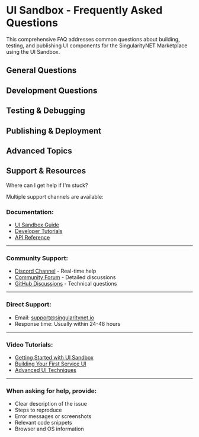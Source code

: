 # UI Sandbox - Frequently Asked Questions

This comprehensive FAQ addresses common questions about building, testing, and publishing UI components for the SingularityNET Marketplace using the UI Sandbox.

## General Questions

<AccordionItem :id="what-is-ui-sandbox">
  <template #title>
    What is UI Sandbox and why should I use it?
  </template>
  <template #description>
  
    UI Sandbox is a powerful development environment specifically designed for creating custom user interfaces for AI services on the SingularityNET platform. 
    
    Key benefits include:
    - No local setup required: Develop directly in your browser
    - Real-time preview: See changes instantly as you code
    - Component library: Access pre-built UI components
    - Easy deployment: Export and publish directly to the marketplace
    - Collaboration: Share projects with team members
    
    The sandbox eliminates the complexity of setting up a local development environment while providing all the tools needed to create professional service interfaces.
  </template>
</AccordionItem>

<AccordionItem :id="version-differences">
  <template #title>
    What's the difference between Version 1 and Version 2?
  </template>
  <template #description>
  
    Version 1 (Legacy):
    - Integrated within the SNET DAPP
    - Basic editing capabilities
    - Manual configuration required
    - Limited debugging tools
    
    Version 2 (Current - Recommended):
    - Standalone web application at ai-ui-constructor.singularitynet.io
    - Enhanced development tools and debugging
    - Improved component library
    - Streamlined workflow with fewer manual steps
    - Better performance and reliability
    - Advanced features like module creation and sharing
    
    We strongly recommend using Version 2 for all new projects.
  </template>
</AccordionItem>

## Development Questions

<AccordionItem :id="external-libraries">
  <template #title>
    How can I use external JavaScript libraries in my UI?
  </template>
  <template #description>
  
    Due to platform security and performance requirements, you cannot directly install npm packages. However, there are several effective workarounds:
    
    Option 1: CDN Embedding (Recommended)
    ```javascript
    // 1. Download the minified version from cdnjs.com
    // 2. Include it in your UI archive as lib.min.js
    // 3. Import in your index.js:
    import './lib.min.js';
    
    // Now use the library globally
    const result = LibraryName.someFunction();
    ```
    
    Option 2: Manual Integration
    ```javascript
    // Copy the library code directly into a file
    // utils/library.js
    export function libraryFunction() {
      // Library code here
    }
    
    // Import and use
    import { libraryFunction } from './utils/library.js';
    ```
    
    Option 3: Backend Processing
    For complex operations or heavy libraries:
    ```javascript
    // Call your backend service
    const response = await fetch('https://your-api.com/process', {
      method: 'POST',
      body: JSON.stringify(data)
    });
    const result = await response.json();
    ```
    
    This approach keeps the UI lightweight while leveraging powerful backend processing.
  </template>
</AccordionItem>

<AccordionItem :id="component-library">
  <template #title>
    What components are available in the built-in library?
  </template>
  <template #description>
  
    The UI Sandbox provides a comprehensive component library including:
    
    Form Components:
    - Text inputs and textareas
    - Dropdowns and select lists
    - Checkboxes and radio buttons
    - File upload components
    - Date and time pickers
    
    Display Components:
    - Cards and panels
    - Tables and data grids
    - Charts and graphs
    - Image and video displays
    - Loading indicators
    
    Layout Components:
    - Grid systems
    - Flexbox containers
    - Tabs and accordions
    - Modal dialogs
    - Navigation menus
    
    Utility Components:
    - Alerts and notifications
    - Tooltips and popovers
    - Progress bars
    - Badges and labels
    
    All components are styled to match the SingularityNET design system and are fully responsive.
  </template>
</AccordionItem>

<AccordionItem :id="api-integration">
  <template #title>
    How do I connect my UI to the AI service backend?
  </template>
  <template #description>
  
    The UI Sandbox provides built-in methods for service communication:
    
    Basic Service Call:
    ```javascript
    // The service object is automatically injected
    async function callService(inputData) {
      try {
        // Prepare the request
        const request = {
          method: 'processData',
          params: inputData
        };
        
        // Call the service
        const response = await service.call(request);
        
        // Handle the response
        displayResults(response.data);
      } catch (error) {
        console.error('Service call failed:', error);
        showError(error.message);
      }
    }
    ```
    
    Handling Different Response Types:
    ```javascript
    // Text response
    if (response.type === 'text') {
      document.getElementById('output').textContent = response.data;
    }
    
    // Image response
    if (response.type === 'image') {
      const img = document.createElement('img');
      img.src = `data:image/png;base64,${response.data}`;
      document.getElementById('output').appendChild(img);
    }
    
    // JSON response
    if (response.type === 'json') {
      renderJsonData(response.data);
    }
    ```
    
    The sandbox handles authentication, payment channels, and error handling automatically.
  </template>
</AccordionItem>

## Testing & Debugging

<AccordionItem :id="local-testing">
  <template #title>
    How can I test my UI locally before publishing?
  </template>
  <template #description>
  
    The UI Sandbox provides several testing options:
    
    1. Preview Mode:
    - Click the "Preview" button in the sandbox
    - Test with mock data
    - Verify responsive design
    - Check error handling
    
    2. Test with Real Service:
    ```javascript
    // Enable test mode in your code
    const TEST_MODE = true;
    
    if (TEST_MODE) {
      // Use test endpoint
      service.endpoint = 'https://test.your-service.com';
      // Use test data
      const testInput = { sample: 'data' };
      testServiceCall(testInput);
    }
    ```
    
    3. Export and Local Testing:
    - Export your UI package
    - Run locally with a simple HTTP server:
    ```bash
    # Using Python
    python -m http.server 8000
    
    # Using Node.js
    npx http-server
    ```
    
    4. Console Debugging:
    - Use browser developer tools
    - Add console.log statements
    - Monitor network requests
    - Check for JavaScript errors
  </template>
</AccordionItem>

<AccordionItem :id="common-errors">
  <template #title>
    What are common errors and how do I fix them?
  </template>
  <template #description>
  
    Error: "Service not responding"
    - Check if your service daemon is running
    - Verify the endpoint URL is correct
    - Ensure payment channel has sufficient funds
    
    Error: "Invalid input format"
    ```javascript
    // Validate input before sending
    function validateInput(data) {
      if (!data || typeof data !== 'object') {
        throw new Error('Input must be an object');
      }
      // Add specific validations
      if (!data.requiredField) {
        throw new Error('Required field missing');
      }
      return true;
    }
    ```
    
    Error: "UI not loading"
    - Check for syntax errors in JavaScript
    - Verify all imports are correct
    - Ensure index.html is properly structured
    - Check browser console for specific errors
    
    Error: "Component not rendering"
    ```javascript
    // Ensure DOM is ready
    document.addEventListener('DOMContentLoaded', function() {
      // Initialize your components here
      initializeUI();
    });
    ```
    
    Performance Issues:
    - Optimize large data handling
    - Use pagination for lists
    - Lazy load heavy resources
    - Minimize DOM manipulations
  </template>
</AccordionItem>

## Publishing & Deployment

<AccordionItem :id="publishing-process">
  <template #title>
    How do I publish my UI to the marketplace?
  </template>
  <template #description>
  
    Follow these steps to publish your UI:
    
    Step 1: Prepare Your Package
    - Ensure all files are in the correct structure:
    ```
    ui-package/
    ├── index.html       # Main HTML file
    ├── index.js         # Main JavaScript
    ├── styles.css       # Styling
    └── assets/          # Images, fonts, etc.
    ```
    
    Step 2: Test Thoroughly
    - Run all test cases
    - Verify responsive design
    - Check error handling
    - Test with different input types
    
    Step 3: Export from Sandbox
    - Click "Export" in the UI Sandbox
    - Download the .zip package
    - Review the exported files
    
    Step 4: Upload to Publisher Portal
    1. Log into [Publisher Portal](https://publisher.singularitynet.io)
    2. Navigate to your service
    3. Go to "UI Components" section
    4. Upload your .zip package
    5. Add version notes and description
    
    Step 5: Submit for Review
    - Submit your UI for review
    - Address any feedback
    - Once approved, it will be live on the marketplace
    
    The entire process typically takes 24-48 hours after submission.
  </template>
</AccordionItem>

<AccordionItem :id="updating-ui">
  <template #title>
    How do I update an existing UI?
  </template>
  <template #description>
  
    Updating your UI follows a versioning system:
    
    1. Make Your Changes:
    - Import existing UI into sandbox
    - Make necessary modifications
    - Test all changes thoroughly
    
    2. Version Management:
    ```javascript
    // Add version info to your UI
    const UI_VERSION = '2.0.0';
    const CHANGELOG = {
      '2.0.0': 'Added new visualization features',
      '1.1.0': 'Fixed input validation',
      '1.0.0': 'Initial release'
    };
    ```
    
    3. Backward Compatibility:
    - Ensure new versions work with existing service versions
    - Handle deprecated features gracefully:
    ```javascript
    // Support old and new API formats
    function handleResponse(response) {
      // New format
      if (response.version >= 2) {
        return response.data;
      }
      // Legacy format
      return response.result || response;
    }
    ```
    
    4. Deploy Update:
    - Upload new version through Publisher Portal
    - Previous version remains available
    - Users automatically get the latest version
    - Option to rollback if issues arise
  </template>
</AccordionItem>

## Advanced Topics

<AccordionItem :id="custom-modules">
  <template #title>
    How do I create reusable modules?
  </template>
  <template #description>
  
    Creating reusable modules helps maintain consistency across multiple services:
    
    1. Create a Module:
    ```javascript
    // modules/dataVisualizer.js
    export class DataVisualizer {
      constructor(container) {
        this.container = container;
      }
      
      renderChart(data, type = 'bar') {
        // Chart rendering logic
      }
      
      renderTable(data, options = {}) {
        // Table rendering logic
      }
    }
    ```
    
    2. Export as Package:
    ```javascript
    // modules/index.js
    export { DataVisualizer } from './dataVisualizer.js';
    export { FormValidator } from './formValidator.js';
    export { ApiClient } from './apiClient.js';
    ```
    
    3. Use in Multiple UIs:
    ```javascript
    import { DataVisualizer } from './modules/index.js';
    
    const viz = new DataVisualizer('output-container');
    viz.renderChart(serviceResponse.data);
    ```
    
    4. Share with Community:
    - Package your modules
    - Document usage and API
    - Share through GitHub or npm
    - Contribute to the UI Sandbox library
  </template>
</AccordionItem>

<AccordionItem :id="performance-optimization">
  <template #title>
    How can I optimize my UI performance?
  </template>
  <template #description>
  
    Follow these best practices for optimal performance:
    
    1. Minimize Bundle Size:
    ```javascript
    // Load resources on demand
    async function loadHeavyLibrary() {
      if (!window.HeavyLib) {
        await import('./heavy-lib.js');
      }
      return window.HeavyLib;
    }
    ```
    
    2. Optimize Rendering:
    ```javascript
    // Use document fragments for bulk updates
    const fragment = document.createDocumentFragment();
    data.forEach(item => {
      const element = createItemElement(item);
      fragment.appendChild(element);
    });
    container.appendChild(fragment);
    ```
    
    3. Implement Virtual Scrolling:
    ```javascript
    // For large lists
    class VirtualList {
      renderVisible(items, scrollTop, containerHeight) {
        const visibleItems = this.getVisibleItems(
          items, 
          scrollTop, 
          containerHeight
        );
        this.render(visibleItems);
      }
    }
    ```
    
    4. Cache Service Responses:
    ```javascript
    const cache = new Map();
    
    async function getCachedData(key) {
      if (cache.has(key)) {
        return cache.get(key);
      }
      const data = await service.call(key);
      cache.set(key, data);
      return data;
    }
    ```
    
    5. Use Web Workers for Heavy Processing:
    ```javascript
    // Process data in background
    const worker = new Worker('processor.js');
    worker.postMessage({ cmd: 'process', data: largeDataset });
    worker.onmessage = (e) => {
      displayResults(e.data);
    };
    ```
  </template>
</AccordionItem>

## Support & Resources

Where can I get help if I'm stuck?
  
Multiple support channels are available:

### Documentation:
- [UI Sandbox Guide](/docs/products/DecentralizedAIPlatform/Sandbox/)
- [Developer Tutorials](/docs/products/DecentralizedAIPlatform/DevelopersTutorials/FullGuideOnboarding/)
- [API Reference](/docs/products/DecentralizedAIPlatform/SDK/sdk-concept/)

---

### Community Support:
- [Discord Channel](https://discord.gg/snet) - Real-time help
- [Community Forum](https://community.singularitynet.io) - Detailed discussions
- [GitHub Discussions](https://github.com/singnet/snet-dapp/discussions) - Technical questions

---

### Direct Support:
- Email: support@singularitynet.io
- Response time: Usually within 24-48 hours

---

### Video Tutorials:
- [Getting Started with UI Sandbox](https://youtube.com/...)
- [Building Your First Service UI](https://youtube.com/...)
- [Advanced UI Techniques](https://youtube.com/...)

---

### When asking for help, provide:
- Clear description of the issue
- Steps to reproduce
- Error messages or screenshots
- Relevant code snippets
- Browser and OS information
